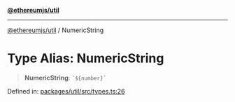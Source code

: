 [**@ethereumjs/util**](../README.md)

***

[@ethereumjs/util](../README.md) / NumericString

# Type Alias: NumericString

> **NumericString**: `` `${number}` ``

Defined in: [packages/util/src/types.ts:26](https://github.com/Dargon789/ethereumjs-monorepo/blob/master/packages/util/src/types.ts#L26)
